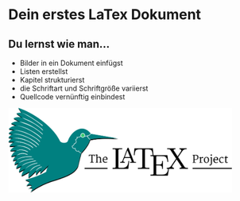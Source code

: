 # Dein erstes LaTex Dokument


## Du lernst wie man...

- Bilder in ein Dokument einfügst
- Listen erstellst
- Kapitel strukturierst
- die Schriftart und Schriftgröße variierst
- Quellcode vernünftig einbindest

<img src="latex2.png" alt="latex" width="450"/>
